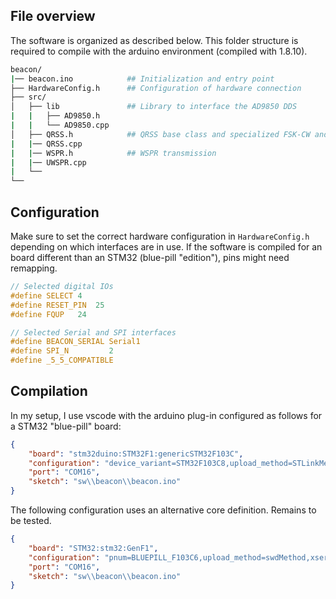 
## File overview

The software is organized as described below. This folder structure is required to compile with the arduino environment (compiled with 1.8.10).

```bash
beacon/
|── beacon.ino            ## Initialization and entry point
├── HardwareConfig.h      ## Configuration of hardware connection
├── src/                                    
│   ├── lib               ## Library to interface the AD9850 DDS
|   |   ├── AD9850.h
|   |   └── AD9850.cpp
│   ├── QRSS.h            ## QRSS base class and specialized FSK-CW and CW subclasses
|   |── QRSS.cpp
|   |── WSPR.h            ## WSPR transmission
|   |── UWSPR.cpp
|   └── 
└── 
```

## Configuration
Make sure to set the correct hardware configuration in `HardwareConfig.h` depending on which interfaces are in use. If the software is compiled for an board different than an STM32 (blue-pill "edition"), pins might need remapping.

```C
// Selected digital IOs
#define SELECT 4
#define RESET_PIN  25
#define FQUP   24

// Selected Serial and SPI interfaces
#define BEACON_SERIAL Serial1
#define SPI_N         2
#define _5_5_COMPATIBLE
```

## Compilation

In my setup, I use vscode with the arduino plug-in configured as follows for a STM32 "blue-pill" board:
```json
{
    "board": "stm32duino:STM32F1:genericSTM32F103C",
    "configuration": "device_variant=STM32F103C8,upload_method=STLinkMethod,cpu_speed=speed_72mhz,opt=osstd",
    "port": "COM16",
    "sketch": "sw\\beacon\\beacon.ino"
}
```

The following configuration uses an alternative core definition. Remains to be tested.
```json
{
    "board": "STM32:stm32:GenF1",
    "configuration": "pnum=BLUEPILL_F103C6,upload_method=swdMethod,xserial=generic,usb=none,xusb=FS,opt=osstd,rtlib=nano",
    "port": "COM16",
    "sketch": "sw\\beacon\\beacon.ino"
}
```